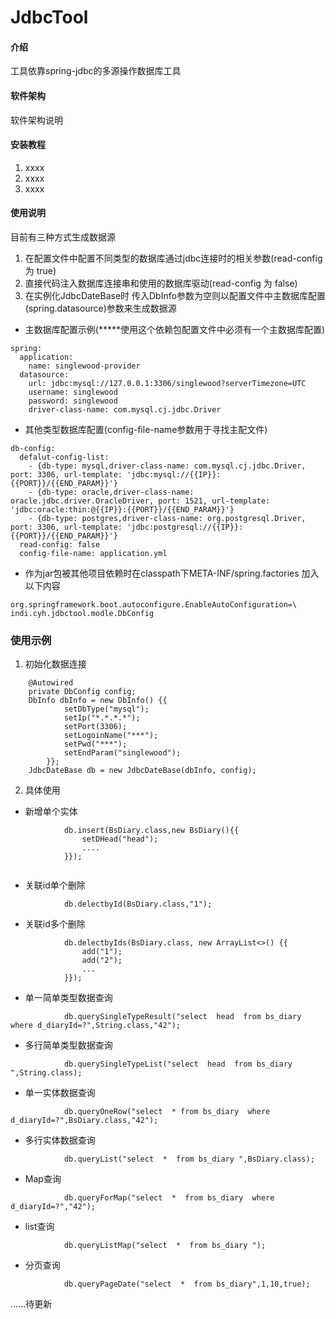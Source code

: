 # JdbcTool

#### 介绍
工具依靠spring-jdbc的多源操作数据库工具

#### 软件架构
软件架构说明


#### 安装教程

1.  xxxx
2.  xxxx
3.  xxxx

#### 使用说明
目前有三种方式生成数据源
   1.  在配置文件中配置不同类型的数据库通过jdbc连接时的相关参数(read-config  为 true)
   2.  直接代码注入数据库连接串和使用的数据库驱动(read-config  为 false)
   3.  在实例化JdbcDateBase时 传入DbInfo参数为空则以配置文件中主数据库配置(spring.datasource)参数来生成数据源
- 主数据库配置示例(*****使用这个依赖包配置文件中必须有一个主数据库配置)

```
spring:
  application:
    name: singlewood-provider
  datasource:
    url: jdbc:mysql://127.0.0.1:3306/singlewood?serverTimezone=UTC
    username: singlewood
    password: singlewood
    driver-class-name: com.mysql.cj.jdbc.Driver
```

- 其他类型数据库配置(config-file-name参数用于寻找主配文件)

```
db-config:
  defalut-config-list:
    - {db-type: mysql,driver-class-name: com.mysql.cj.jdbc.Driver, port: 3306, url-template: 'jdbc:mysql://{{IP}}:{{PORT}}/{{END_PARAM}}'}
    - {db-type: oracle,driver-class-name: oracle.jdbc.driver.OracleDriver, port: 1521, url-template: 'jdbc:oracle:thin:@{{IP}}:{{PORT}}/{{END_PARAM}}'}
    - {db-type: postgres,driver-class-name: org.postgresql.Driver, port: 3306, url-template: 'jdbc:postgresql://{{IP}}:{{PORT}}/{{END_PARAM}}'}
  read-config: false
  config-file-name: application.yml
```

- 作为jar包被其他项目依赖时在classpath下META-INF/spring.factories 加入以下内容

```
org.springframework.boot.autoconfigure.EnableAutoConfiguration=\
indi.cyh.jdbctool.modle.DbConfig
```
### 使用示例
1. 初始化数据连接

```
    @Autowired
    private DbConfig config;
    DbInfo dbInfo = new DbInfo() {{
            setDbType("mysql");
            setIp("*.*.*.*");
            setPort(3306);
            setLogoinName("***");
            setPwd("***");
            setEndParam("singlewood");
        }};
    JdbcDateBase db = new JdbcDateBase(dbInfo, config);
```
2. 具体使用
- 新增单个实体

```
            db.insert(BsDiary.class,new BsDiary(){{
                setDHead("head");
                ....
            }});
            
```
- 关联id单个删除

```
            db.delectbyId(BsDiary.class,"1");
```
- 关联id多个删除
```
            db.delectbyIds(BsDiary.class, new ArrayList<>() {{
                add("1");
                add("2");
                ...
            }});
```
- 单一简单类型数据查询

```
            db.querySingleTypeResult("select  head  from bs_diary where d_diaryId=?",String.class,"42");
```
- 多行简单类型数据查询

```
            db.querySingleTypeList("select  head  from bs_diary ",String.class);
```
- 单一实体数据查询

```
            db.queryOneRow("select  * from bs_diary  where d_diaryId=?",BsDiary.class,"42");
```
- 多行实体数据查询

```
            db.queryList("select  *  from bs_diary ",BsDiary.class);
```
- Map查询

```
            db.queryForMap("select  *  from bs_diary  where d_diaryId=?","42");
```
- list<Map>查询

```
            db.queryListMap("select  *  from bs_diary ");
```
- 分页查询

```
            db.queryPageDate("select  *  from bs_diary",1,10,true);
```
......待更新













